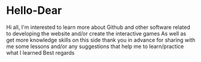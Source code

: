# Hello-Dear

Hi all,
I'm interested to learn more about Github and other software related to developing the website and/or create the interactive games
As well as get more knowledge skills on this side
thank you in advance for sharing with me some lessons and/or any suggestions that help me to learn/practice what I learned 
Best regards
